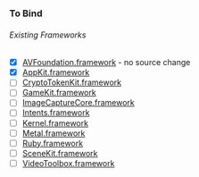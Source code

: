 ### To Bind
###### Existing Frameworks
- [X] [AVFoundation.framework](https://github.com/xamarin/xamarin-macios/wiki/AVFoundation-macOS-Beta5) - no source change
- [X] [AppKit.framework](https://github.com/xamarin/xamarin-macios/wiki/AppKit-macOS-Beta5)
- [ ] [CryptoTokenKit.framework](https://github.com/xamarin/xamarin-macios/wiki/CryptoTokenKit-macOS-Beta5)
- [ ] [GameKit.framework](https://github.com/xamarin/xamarin-macios/wiki/GameKit-macOS-Beta5)
- [ ] [ImageCaptureCore.framework](https://github.com/xamarin/xamarin-macios/wiki/ImageCaptureCore-macOS-Beta5)
- [ ] [Intents.framework](https://github.com/xamarin/xamarin-macios/wiki/Intents-macOS-Beta5)
- [ ] [Kernel.framework](https://github.com/xamarin/xamarin-macios/wiki/Kernel-macOS-Beta5)
- [ ] [Metal.framework](https://github.com/xamarin/xamarin-macios/wiki/Metal-macOS-Beta5)
- [ ] [Ruby.framework](https://github.com/xamarin/xamarin-macios/wiki/Ruby-macOS-Beta5)
- [ ] [SceneKit.framework](https://github.com/xamarin/xamarin-macios/wiki/SceneKit-macOS-Beta5)
- [ ] [VideoToolbox.framework](https://github.com/xamarin/xamarin-macios/wiki/VideoToolbox-macOS-Beta5)
